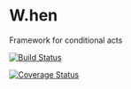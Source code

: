 W.hen
=====

Framework for conditional acts

[![Build Status](https://travis-ci.org/thoutbeckers/W.hen.svg?branch=master)](https://travis-ci.org/thoutbeckers/W.hen)

[![Coverage Status](https://coveralls.io/repos/thoutbeckers/W.hen/badge.png?branch=master)](https://coveralls.io/r/thoutbeckers/W.hen?branch=master)
